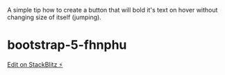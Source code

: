 A simple tip how to create a button that will bold it's text on hover without changing size of itself (jumping).


# bootstrap-5-fhnphu

[Edit on StackBlitz ⚡️](https://stackblitz.com/edit/bootstrap-5-fhnphu)
